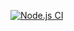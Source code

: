 [![Node.js CI](https://github.com/O-R-C/ajs-homeworks-test-ci-2/actions/workflows/node.js.yml/badge.svg)](https://github.com/O-R-C/ajs-homeworks-test-ci-2/actions/workflows/node.js.yml)
